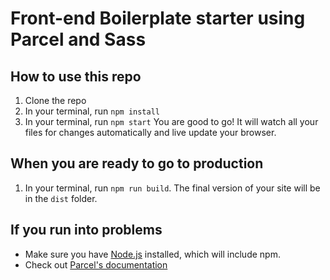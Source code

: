 # Front-end Boilerplate starter using Parcel and Sass

## How to use this repo
1. Clone the repo
2. In your terminal, run `npm install`
3. In your terminal, run `npm start`
You are good to go! It will watch all your files for changes automatically and live update your browser.

## When you are ready to go to production
1. In your terminal, run `npm run build`. The final version of your site will be in the `dist` folder.

## If you run into problems
- Make sure you have [Node.js](https://nodejs.org/en/) installed, which will include npm.
- Check out [Parcel's documentation](https://parceljs.org/getting_started.html)
